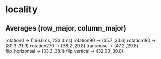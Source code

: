 # locality

## Averages (row_major, column_major)
rotation0 -> (166.6 ns, 233.3 ns)
rotation90 -> (35.7 ,33.6)
rotation180 -> (80.3 ,31.9)
rotation270 -> (38.2 ,29.8)
transpose -> (47.2 ,29.8)
flip_horizontal -> (33.3 ,38.1)
flip_vertical -> (32.03 ,30.8)
